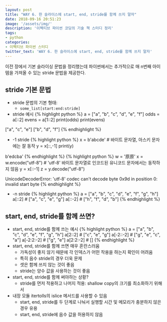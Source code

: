 ```yaml
---
layout: post
title: "WAY 6. 한 슬라이스에 start, end, stride를 함께 쓰지 말자"
date: 2018-09-16 20:51:23
image: '/assets/img/'
description: '이펙티브 파이썬 코딩의 기술 책 스터디 정리'
tags:
- python
categories:
- 이펙티브 파이썬 스터디
twitter_text: 'WAY 6. 한 슬라이스에 start, end, stride를 함께 쓰지 말자'
---
```


이전 장에서 기본 슬라이싱 문법을 정리했는데 파이썬에서는 추가적으로 매 n번째 아이템을 가져올 수 있는 stride 문법을 제공한다.

## stride 기본 문법
- stride 문법의 기본 형태:
  - `some_list[start:end:stride]`
- stride 예시
{% highlight python %}
a = ["a", "b", "c", "d", "e", "f"]
odds = a[::2]
evens = a[1::2]
print(odds)
print(evens)

>>>
["a", "c", "e"]
["b", "d", "f"]
{% endhighlight %}
- -1 stride
{% highlight python %}
x = b'abcde'    # 바이트 문자열, 아스키 문자에는 잘 동작
y = x[::,-1]
print(y)

>>>
b'edcba'
{% endhighlight %}
{% highlight python %}
w = '原原'
x = w.encode("utf-8")   # 'utf-8' 바이트 문자열로 인코드된 유니코드 문자에서는 동작하지 않음
y = x[::-1]
z = y.decode("utf-8")

>>>
UnicodeDecoderError: 'utf-8' codec can't decode byte 0x9d in position 0: invalid start byte
{% endhighlight %}
- -n stride
{% highlight python %}
a = ["a", "b", "c", "d", "e", "f", "g", "h"]
a[::2]    # ["a", "c", "e", "g"]
a[::-2]   # ["h", "f", "d", "b"]
{% endhighlight %}

## start, end, stride를 함께 쓰면?
- start, end, stride를 함께 쓰는 예시
{% highlight python %}
a = ["a", "b", "c", "d", "e", "f", "g", "h"]
a[2::2]     # ["c", "e", "g"]
a[-2::-2]   # ["g", "e", "c", "a"]
a[-2:2:-2]  # ["g", "e"]
a[2:2:-2]   # []
{% endhighlight %}
- start, end, stride를 함께 쓰면 매우 혼란스러움
  - 가독성이 좋지 않기 때문에 각 인덱스가 어떤 작용을 하는지 확인이 어려움
  - 특히 음수 stride의 경우 더욱 문제
  - 셋은 함께 쓰지 않는 것이 좋음
  - stride는 양수 값을 사용하는 것이 좋음
- start, end, stride를 함께 써야하는 상황?
  - stride를 먼저 적용하고 나머지 적용: shallow copy의 크기를 최소화하기 위해서
- 내장 모듈 itertolls의 islice 메서드를 사용할 수 있음
  - start, end, stride를 두 단계로 나눠서 실행할 시간 및 메모리가 충분하지 않은 경우 유용
  - start, end, stride에 음수 값을 허용하지 않음
